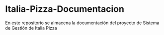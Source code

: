 # Italia-Pizza-Documentacion
En este repositorio se almacena la documentación del proyecto de Sistema de Gestión de Italia Pizza
